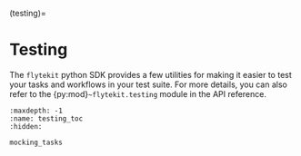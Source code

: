 (testing)=

# Testing

The `flytekit` python SDK provides a few utilities for making it easier to test
your tasks and workflows in your test suite. For more details, you can also refer
to the {py:mod}`~flytekit.testing` module in the API reference.


```{toctree}
:maxdepth: -1
:name: testing_toc
:hidden:

mocking_tasks
```
